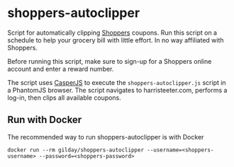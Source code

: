 # shoppers-autoclipper

Script for automatically clipping [Shoppers](https://shoppersfood.com) coupons.
Run this script on a schedule to help your grocery bill with little effort. In
no way affiliated with Shoppers.

Before running this script, make sure to sign-up for a Shoppers online account
and enter a reward number.

The script uses [CasperJS](http://casperjs.org/) to execute the
`shoppers-autoclipper.js` script in a PhantomJS browser. The script navigates to
harristeeter.com,  performs a log-in, then clips all available coupons.


## Run with Docker

The recommended way to run shoppers-autoclipper is with Docker

    docker run --rm gilday/shoppers-autoclipper --username=<shoppers-username> --password=<shoppers-password>
